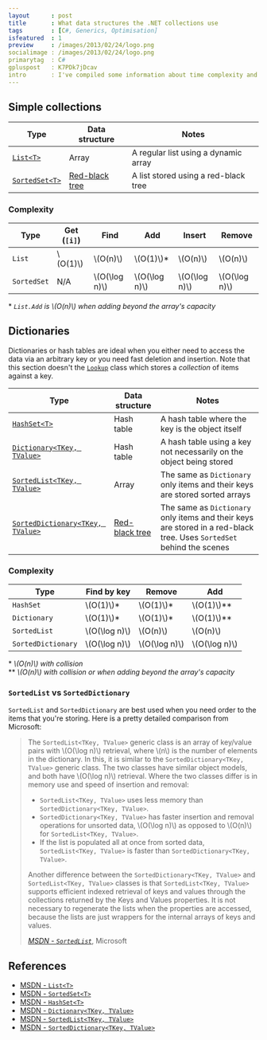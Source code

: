 ```yaml
---
layout      : post
title       : What data structures the .NET collections use
tags        : [C#, Generics, Optimisation]
isfeatured  : 1
preview     : /images/2013/02/24/logo.png
socialimage : /images/2013/02/24/logo.png
primarytag  : C#
gpluspost   : K7PDk7jDcav
intro       : I've compiled some information about time complexity and underlying data structures of .NET simple collections and dictionaries. It was difficult to find some of this information on official sources like MSDN and non-official sources seemed to differ, so I used reflector and actually had a look at the .NET framework code to confirm these cases.
---
```




## Simple collections

| Type                | Data structure      | Notes
| ------------------- | ------------------- | -----
| [`List<T>`][1]      | Array               | A regular list using a dynamic array
| [`SortedSet<T>`][2] | [Red-black tree][3] | A list stored using a red-black tree

### Complexity

| Type        | Get (`[i]`) | Find            | Add             | Insert          | Remove
| ----------- | ----------- | --------------- | --------------- | --------------- | ---------------
| `List`      | \\(O(1)\\)  | \\(O(n)\\)      | \\(O(1)\\)\*     | \\(O(n)\\)      | \\(O(n)\\)
| `SortedSet` | N/A         | \\(O(\log n)\\) | \\(O(\log n)\\) | \\(O(\log n)\\) | \\(O(\log n)\\)

\* *`List.Add` is \\(O(n)\\) when adding beyond the array's capacity*



## Dictionaries

Dictionaries or hash tables are ideal when you either need to access the data via an arbitrary key or you need fast deletion and insertion. Note that this section doesn't the [`Lookup`][4] class which stores a *collection* of items against a key.

| Type                                  | Data structure      | Notes
| ------------------------------------- | ------------------- | -----
| [`HashSet<T>`][5]                     | Hash table          | A hash table where the key is the object itself
| [`Dictionary<TKey, TValue>`][6]       | Hash table          | A hash table using a key not necessarily on the object being stored
| [`SortedList<TKey, TValue>`][7]       | Array               | The same as `Dictionary` only items and their keys are stored sorted arrays
| [`SortedDictionary<TKey, TValue>`][8] | [Red-black tree][3] | The same as `Dictionary` only items and their keys are stored in a red-black tree. Uses `SortedSet` behind the scenes

### Complexity

| Type               | Find by key     | Remove          | Add
| ------------------ | --------------- | --------------- | ---------------
| `HashSet`          | \\(O(1)\\)\*     | \\(O(1)\\)\*     | \\(O(1)\\)\*\*
| `Dictionary`       | \\(O(1)\\)\*     | \\(O(1)\\)\*     | \\(O(1)\\)\*\*
| `SortedList`       | \\(O(\log n)\\) | \\(O(n)\\)      | \\(O(n)\\)
| `SortedDictionary` | \\(O(\log n)\\) | \\(O(\log n)\\) | \\(O(\log n)\\)

\* *\\(O(n)\\) with collision*<br />
\*\* *\\(O(n)\\) with collision or when adding beyond the array's capacity*

### `SortedList` vs `SortedDictionary`

`SortedList` and `SortedDictionary` are best used when you need order to the items that you're storing. Here is a pretty detailed comparison from Microsoft:

> The `SortedList<TKey, TValue>` generic class is an array of key/value pairs with \\(O(\log n)\\) retrieval, where \\(n\\) is the number of elements in the dictionary. In this, it is similar to the `SortedDictionary<TKey, TValue>` generic class. The two classes have similar object models, and both have \\(O(\log n)\\) retrieval. Where the two classes differ is in memory use and speed of insertion and removal:
>
> - `SortedList<TKey, TValue>` uses less memory than `SortedDictionary<TKey, TValue>`.
> - `SortedDictionary<TKey, TValue>` has faster insertion and removal operations for unsorted data, \\(O(\log n)\\) as opposed to \\(O(n)\\) for `SortedList<TKey, TValue>`.
> - If the list is populated all at once from sorted data, `SortedList<TKey, TValue>` is faster than `SortedDictionary<TKey, TValue>`.
>
> Another difference between the `SortedDictionary<TKey, TValue>` and `SortedList<TKey, TValue>` classes is that `SortedList<TKey, TValue>` supports efficient indexed retrieval of keys and values through the collections returned by the Keys and Values properties. It is not necessary to regenerate the lists when the properties are accessed, because the lists are just wrappers for the internal arrays of keys and values.
>
> <footer><cite><a href="http://msdn.microsoft.com/en-us/library/ms132319.aspx">MSDN - <code>SortedList</code></a></cite>, Microsoft</footer>



## References

- [MSDN - `List<T>`][1]
- [MSDN - `SortedSet<T>`][2]
- [MSDN - `HashSet<T>`][5]
- [MSDN - `Dictionary<TKey, TValue>`][6]
- [MSDN - `SortedList<TKey, TValue>`][7]
- [MSDN - `SortedDictionary<TKey, TValue>`][8]



[1]: http://msdn.microsoft.com/en-us/library/6sh2ey19.aspx
[2]: http://msdn.microsoft.com/en-us/library/dd412070.aspx
[3]: {{site.baseurl}}/2012/12/data-structure-red-black-tree.html
[4]: http://msdn.microsoft.com/en-us/library/bb460184.aspx
[5]: http://msdn.microsoft.com/en-us/library/bb359438.aspx
[6]: http://msdn.microsoft.com/en-au/library/xfhwa508.aspx
[7]: http://msdn.microsoft.com/en-us/library/ms132319.aspx
[8]: http://msdn.microsoft.com/en-us/library/f7fta44c.aspx
